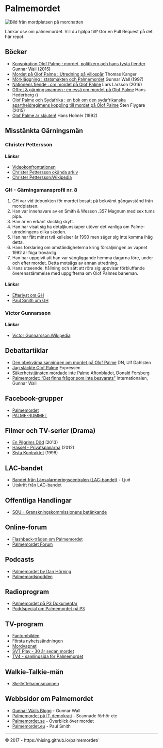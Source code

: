 # Palmemordet

![Bild från mordplatsen på mordnatten](http://www.sydsvenskan.se/images/3dI7xtZqbXILuM8kFLSS4Fu9-x0.jpg)

Länkar osv om palmemordet. Vill du hjälpa till? Gör en Pull Request på det här repot.

## Böcker
* [Konspiration Olof Palme : mordet, politikern och hans tysta fiender](http://cdon.se/b%C3%B6cker/gunnar_wall/konspiration_olof_palme_%3a_mordet%2c_politikern_och_h-35434284) Gunnar Wall (2016)
* [Mordet på Olof Palme : Utredning på villospår](http://cdon.se/e-b%C3%B6cker/thomas-kanger/mordet-p%C3%A5-olof-palme-utredning-p%C3%A5-villosp%C3%A5r-36603627) Thomas Kanger
* [Mörkläggning : statsmakten och Palmemordet](http://cdon.se/b%C3%B6cker/gunnar_wall/m%C3%B6rkl%C3%A4ggning_%3a_statsmakten_och_palmemordet-37914009) Gunnar Wall (1997)
* [Nationens fiende : om mordet på Olof Palme](http://cdon.se/b%C3%B6cker/lars_larsson/nationens_fiende_%3a_om_mordet_p%C3%A5_olof_palme-36713641) Lars Larsson (2016)
* [Offret & gärningsmannen : en essä om mordet på Olof Palme](http://cdon.se/b%C3%B6cker/hans_hederberg/offret_%26_g%C3%A4rningsmannen_%3a_en_ess%C3%A4_om_mordet_p%C3%A5_olo-7642231) Hans Hederberg ()
* [Olof Palme och Sydafrika : en bok om den sydafrikanska apartheidregimens koppling till mordet på Olof Palme](http://cdon.se/b%C3%B6cker/sten_flygare/olof_palme_och_sydafrika_%3a_en_bok_om_den_sydafrika-35221003) Sten Flygare (2015)
* [Olof Palme är skjuten!](http://cdon.se/e-b%C3%B6cker/hans-holm%C3%A9r/olof-palme-%C3%A4r-skjuten-36534171) Hans Holmér (1992)

## Misstänkta Gärningsmän

### Christer Pettersson
#### Länkar
* [Videokonfrontationen](https://www.youtube.com/watch?v=Nn7DOBQ_rWY)
* [Christer Pettersson okända arkiv](http://www.expressen.se/nyheter/christer-petterssons-okanda-arkiv-hittat/)
* [Christer Pettersson:Wikipedia](https://sv.wikipedia.org/wiki/Christer_Pettersson)

### GH - Gärningsmansprofil nr. 8

1. GH var vid tidpunkten för mordet bosatt på bekvämt gångavstånd från mordplatsen.
2. Han var innehavare av en Smith & Wesson .357 Magnum med sex tums pipa.
3. Han är en erkänt skicklig skytt.
4. Han har visat sig ha detaljkunskaper utöver det vanliga om Palme-utredningens olika skeden.
5. Han har fått minst två kallelser år 1990 men säger sig inte komma ihåg detta.
6. Hans förklaring om omständigheterna kring försäljningen av vapnet 1992 är föga trovärdig.
7. Han har uppgivit att han var sängliggande hemma dagarna före, under och efter mordet. Detta motsägs av annan utredning.
8. Hans utseende, hållning och sätt att röra sig uppvisar förbluffande överensstämmelse med uppgifterna om Olof Palmes baneman.

#### Länkar
* [Efterlyst om GH](http://www.viafree.se/program/samhalle/efterlyst/sasong-42/avsnitt-4)
* [Paul Smith om GH](http://palmemordet.eu/palmemordet/mordaren/)

### Victor Gunnarsson
#### Länkar
* [Victor Gunnarsson:Wikipedia](https://sv.wikipedia.org/wiki/Victor_Gunnarsson)

## Debattartiklar
* [Den obekväma sanningen om mordet på Olof Palme](http://www.dn.se/debatt/den-obekvama-sanningen-om-mordet-pa-olof-palme/) DN, Ulf Dahlsten
* [Jag släckte Olof Palme](http://www.expressen.se/debatt/jag-slackte-olof-palme/) Expressen
* [Säkerhetstjänsten mördade inte Palme](http://www.aftonbladet.se/debatt/article22337725.ab) Aftonbladet, Donald Forsberg
* [Palmemordet: “Det finns frågor som inte besvarats”](http://www.internationalen.se/2013/02/palmemordet-det-finns-fragor-som-inte-besvarats/) Internationalen, Gunnar Wall

## Facebook-grupper
* [Palmemordet](https://www.facebook.com/palmemordet)
* [PALME-RUMMET](https://www.facebook.com/groups/palmerummet/)

## Filmer och TV-serier (Drama)
* [En Pilgrims Död](http://www.imdb.com/title/tt2602070/) (2013)
* [Hassel - Privatspanarna](http://www.imdb.com/title/tt2071471/) (2012)
* [Sista Kontraktet](http://www.imdb.com/title/tt0122573/) (1998)

## LAC-bandet
* [Bandet från Länsalarmeringscentralen (LAC-bandet)](https://www.youtube.com/watch?v=1m59M6iAPdM) - Ljud
* [Utskrift från LAC-bandet](http://www.politiskamord.com/p5lacsamtalen.html)

## Offentliga Handlingar
* [SOU - Granskningskommissionens betänkande](http://www.regeringen.se/rattsdokument/statens-offentliga-utredningar/1999/01/sou-199988--/)

## Online-forum
* [Flashback-tråden om Palmemordet](https://www.flashback.org/t133416)
* [Palmemordet Forum](http://palmemordet.forum24.se/)

## Podcasts
* [Palmemordet by Dan Hörning](https://itunes.apple.com/se/podcast/palmemordet/id1086387447?l=en&mt=2)
* [Palmemordspodden](http://palme.libsyn.com/)

## Radioprogram
* [Palmemordet på P3 Dokumentär](http://sverigesradio.se/sida/avsnitt/62082?programid=2519)
* [Poddspecial om Palmemordet på P3](http://sverigesradio.se/sida/gruppsida.aspx?programid=4072&grupp=22769)

## TV-program
* [Fantombilden](https://www.oppetarkiv.se/video/1154340/fantombilden)
* [Första nyhetssändningen](https://www.oppetarkiv.se/video/1154357/forsta-nyhetssandningen-om-mordet-pa-olof-palme)
* [Mordvapnet](https://www.oppetarkiv.se/video/1154330/smith-och-wesson-kaliber-357)
* [SVT Play - 30 år sedan mordet](http://www.svt.se/playtips/olof-palme-30-ar-sedan-mordet/)
* [TV4 - samlingsida för Palmemordet](http://www.tv4.se/palmemordet)

## Walkie-Talkie-män
* [Skelleftehamnsmannen](http://sverigesradio.se/sida/artikel.aspx?programid=109&artikel=6103013)

## Webbsidor om Palmemordet
* [Gunnar Walls Blogg](https://gunnarwall.wordpress.com/) - Gunnar Wall
* [Palmemordet på IT-demokrati](http://www.itdemokrati.nu/page36.html) - Scannade förhör etc
* [Palmemordet.se](http://www.palmemordet.se/) - Överblick över mordet
* [Palmemordet.eu](http://palmemordet.eu/) - Paul Smith
<hr>
&copy; 2017 - https://hising.github.io/palmemordet/
